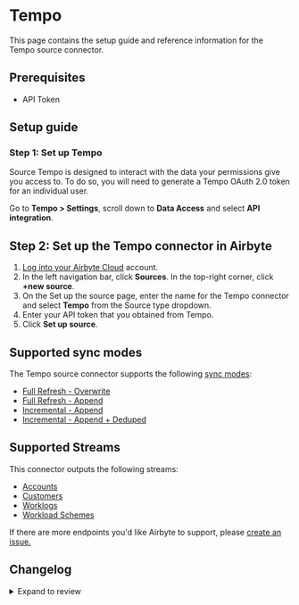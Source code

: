 # Tempo

This page contains the setup guide and reference information for the Tempo source connector.

## Prerequisites

- API Token

## Setup guide

### Step 1: Set up Tempo

Source Tempo is designed to interact with the data your permissions give you access to. To do so, you will need to generate a Tempo OAuth 2.0 token for an individual user.

Go to **Tempo &gt; Settings**, scroll down to **Data Access** and select **API integration**.

## Step 2: Set up the Tempo connector in Airbyte

1. [Log into your Airbyte Cloud](https://platform/cloud.airbyte.com/workspaces) account.
2. In the left navigation bar, click **Sources**. In the top-right corner, click **+new source**.
3. On the Set up the source page, enter the name for the Tempo connector and select **Tempo** from the Source type dropdown.
4. Enter your API token that you obtained from Tempo.
5. Click **Set up source**.

## Supported sync modes

The Tempo source connector supports the following [ sync modes](https://docs.airbyte.com/platform/cloud/core-concepts#connection-sync-modes):

- [Full Refresh - Overwrite](https://docs.airbyte.com/platform/understanding-airbyte/connections/full-refresh-overwrite/)
- [Full Refresh - Append](https://docs.airbyte.com/platform/understanding-airbyte/connections/full-refresh-append)
- [Incremental - Append](https://docs.airbyte.com/platform/understanding-airbyte/connections/incremental-append)
- [Incremental - Append + Deduped](https://docs.airbyte.com/platform/understanding-airbyte/connections/incremental-append-deduped)

## Supported Streams

This connector outputs the following streams:

- [Accounts](https://apidocs.tempo.io/#tag/Accounts)
- [Customers](https://apidocs.tempo.io/#tag/Customers)
- [Worklogs](https://apidocs.tempo.io/#tag/Worklogs)
- [Workload Schemes](https://apidocs.tempo.io/#tag/Workload-Schemes)

If there are more endpoints you'd like Airbyte to support, please [create an issue.](https://github.com/airbytehq/airbyte/issues/new/choose)

## Changelog

<details>
  <summary>Expand to review</summary>

| Version | Date       | Pull Request                                             | Subject                                                   |
| :------ | :--------- | :------------------------------------------------------- | :-------------------------------------------------------- |
| 0.4.18 | 2025-04-05 | [57423](https://github.com/airbytehq/airbyte/pull/57423) | Update dependencies |
| 0.4.17 | 2025-03-29 | [56877](https://github.com/airbytehq/airbyte/pull/56877) | Update dependencies |
| 0.4.16 | 2025-03-22 | [56246](https://github.com/airbytehq/airbyte/pull/56246) | Update dependencies |
| 0.4.15 | 2025-03-08 | [55601](https://github.com/airbytehq/airbyte/pull/55601) | Update dependencies |
| 0.4.14 | 2025-03-01 | [55147](https://github.com/airbytehq/airbyte/pull/55147) | Update dependencies |
| 0.4.13 | 2025-02-22 | [54538](https://github.com/airbytehq/airbyte/pull/54538) | Update dependencies |
| 0.4.12 | 2025-02-15 | [54088](https://github.com/airbytehq/airbyte/pull/54088) | Update dependencies |
| 0.4.11 | 2025-02-08 | [53559](https://github.com/airbytehq/airbyte/pull/53559) | Update dependencies |
| 0.4.10 | 2025-02-01 | [53067](https://github.com/airbytehq/airbyte/pull/53067) | Update dependencies |
| 0.4.9 | 2025-01-25 | [52414](https://github.com/airbytehq/airbyte/pull/52414) | Update dependencies |
| 0.4.8 | 2025-01-18 | [51973](https://github.com/airbytehq/airbyte/pull/51973) | Update dependencies |
| 0.4.7 | 2025-01-11 | [51459](https://github.com/airbytehq/airbyte/pull/51459) | Update dependencies |
| 0.4.6 | 2024-12-28 | [50812](https://github.com/airbytehq/airbyte/pull/50812) | Update dependencies |
| 0.4.5 | 2024-12-21 | [50359](https://github.com/airbytehq/airbyte/pull/50359) | Update dependencies |
| 0.4.4 | 2024-12-14 | [49755](https://github.com/airbytehq/airbyte/pull/49755) | Update dependencies |
| 0.4.3 | 2024-12-12 | [49417](https://github.com/airbytehq/airbyte/pull/49417) | Update dependencies |
| 0.4.2 | 2024-12-11 | [47545](https://github.com/airbytehq/airbyte/pull/47545) | Starting with this version, the Docker image is now rootless. Please note that this and future versions will not be compatible with Airbyte versions earlier than 0.64 |
| 0.4.1 | 2024-08-16 | [44196](https://github.com/airbytehq/airbyte/pull/44196) | Bump source-declarative-manifest version |
| 0.4.0 | 2024-08-14 | [44058](https://github.com/airbytehq/airbyte/pull/44058) | Refactor connector to manifest-only format |
| 0.3.14 | 2024-08-12 | [43843](https://github.com/airbytehq/airbyte/pull/43843) | Update dependencies |
| 0.3.13 | 2024-08-10 | [43466](https://github.com/airbytehq/airbyte/pull/43466) | Update dependencies |
| 0.3.12 | 2024-08-03 | [43152](https://github.com/airbytehq/airbyte/pull/43152) | Update dependencies |
| 0.3.11 | 2024-07-27 | [42778](https://github.com/airbytehq/airbyte/pull/42778) | Update dependencies |
| 0.3.10 | 2024-07-20 | [42178](https://github.com/airbytehq/airbyte/pull/42178) | Update dependencies |
| 0.3.9 | 2024-07-15 | [38790](https://github.com/airbytehq/airbyte/pull/38790) | Make compatible with the builder |
| 0.3.8 | 2024-07-13 | [41687](https://github.com/airbytehq/airbyte/pull/41687) | Update dependencies |
| 0.3.7 | 2024-07-10 | [41357](https://github.com/airbytehq/airbyte/pull/41357) | Update dependencies |
| 0.3.6 | 2024-07-09 | [41307](https://github.com/airbytehq/airbyte/pull/41307) | Update dependencies |
| 0.3.5 | 2024-07-06 | [40862](https://github.com/airbytehq/airbyte/pull/40862) | Update dependencies |
| 0.3.4 | 2024-06-25 | [40336](https://github.com/airbytehq/airbyte/pull/40336) | Update dependencies |
| 0.3.3 | 2024-06-22 | [40022](https://github.com/airbytehq/airbyte/pull/40022) | Update dependencies |
| 0.3.2 | 2024-05-21 | [38488](https://github.com/airbytehq/airbyte/pull/38488) | [autopull] base image + poetry + up_to_date |
| 0.3.1 | 2023-03-06 | [23231](https://github.com/airbytehq/airbyte/pull/23231) | Publish using low-code CDK Beta version |
| 0.3.0 | 2022-11-02 | [18936](https://github.com/airbytehq/airbyte/pull/18936) | Migrate to low code + certify to Beta + migrate to API v4 |
| 0.2.6 | 2022-09-08 | [16361](https://github.com/airbytehq/airbyte/pull/16361) | Avoid infinite loop for non-paginated APIs |
| 0.2.4 | 2021-11-08 | [7649](https://github.com/airbytehq/airbyte/pull/7649) | Migrate to the CDK |

</details>
